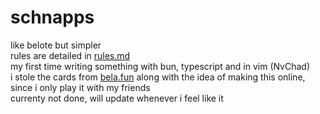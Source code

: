 # schnapps
like belote but simpler  
rules are detailed in [rules.md](rules.md)  
my first time writing something with bun, typescript and in vim (NvChad)  
i stole the cards from [bela.fun](https://bela.fun/) along with the idea of making this online, since i only play it with my friends  
currenty not done, will update whenever i feel like it
